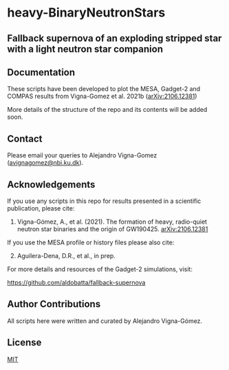 # heavy-BinaryNeutronStars
## Fallback supernova of an exploding stripped star with a light neutron star companion

## Documentation
These scripts have been developed to plot the MESA, Gadget-2 and COMPAS results from Vigna-Gomez et al. 2021b ([arXiv:2106.12381](https://arxiv.org/abs/2106.12381))

More details of the structure of the repo and its contents will be added soon.

## Contact
Please email your queries to Alejandro Vigna-Gomez (avignagomez@nbi.ku.dk).

## Acknowledgements
If you use any scripts in this repo for results presented in a scientific publication, please cite:

1. Vigna-Gómez, A., et al. (2021). The formation of heavy, radio-quiet neutron star binaries and the origin of GW190425. [arXiv:2106.12381](https://arxiv.org/abs/2106.12381)

If you use the MESA profile or history files please also cite:

2. Aguilera-Dena, D.R., et al., in prep.

For more details and resources of the Gadget-2 simulations, visit: 

https://github.com/aldobatta/fallback-supernova

## Author Contributions
All scripts here were written and curated by Alejandro Vigna-Gómez. 

## License
[MIT](https://choosealicense.com/licenses/mit/)
